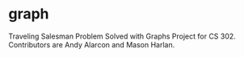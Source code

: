 # graph
Traveling Salesman Problem Solved with Graphs
Project for CS 302.
Contributors are Andy Alarcon and Mason Harlan.
